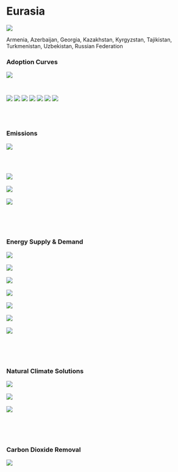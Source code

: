 # Eurasia

![](../region%20maps/EURASIA.png)

Armenia, Azerbaijan, Georgia, Kazakhstan, Kyrgyzstan, Tajikistan, Turkmenistan, Uzbekistan, Russian Federation

### Adoption Curves

![](../podi/data/figs/scurves-EURASIA)

<br/>

![](../podi/data/figs/scurves_ind-Grid-EURASIA)
![](../podi/data/figs/scurves_ind-Transport-EURASIA)
![](../podi/data/figs/scurves_ind-Buildings-EURASIA)
![](../podi/data/figs/scurves_ind-Industry-EURASIA)
![](../podi/data/figs/scurves_ind-RegenerativeAgriculture-EURASIA)
![](../podi/data/figs/scurves_ind-Forests&Wetlands-EURASIA)
![](../podi/data/figs/scurves_ind-CarbonDioxideRemoval-EURASIA)

<br/><br/>

### Emissions

![](../podi/data/figs/mitigationwedges-EURASIA)

<br/><br/>

![](../podi/data/figs/emissions-ffi_emissions-EURASIA)<br/><br/>
![](../podi/data/figs/emissions-CH4_emissions-EURASIA)<br/><br/>
![](../podi/data/figs/emissions-N2O_emissions-EURASIA)<br/><br/>

<br/><br/>

### Energy Supply & Demand

![](../podi/data/figs/energydemand_pathway-EURASIA)<br/><br/>
![](../podi/data/figs/energysupply_pathway-EURASIA)<br/><br/>
![](../podi/data/figs/electricity_pathway-EURASIA)<br/><br/>
![](../podi/data/figs/elecbysector_pathway-EURASIA)<br/><br/>
![](../podi/data/figs/buildings_pathway-EURASIA)<br/><br/>
![](../podi/data/figs/industry_pathway-EURASIA)<br/><br/>
![](../podi/data/figs/transport_pathway-EURASIA)<br/><br/>

<br/><br/>

### Natural Climate Solutions

![](../podi/data/figs/ra_pathway-EURASIA)<br/><br/>
![](../podi/data/figs/fw_pathway-EURASIA)<br/><br/>
![](../podi/data/figs/afolu_pathway-EURASIA)<br/><br/>

<br/><br/>

### Carbon Dioxide Removal

![](../podi/data/figs/cdr_pathway-EURASIA)<br/><br/>

